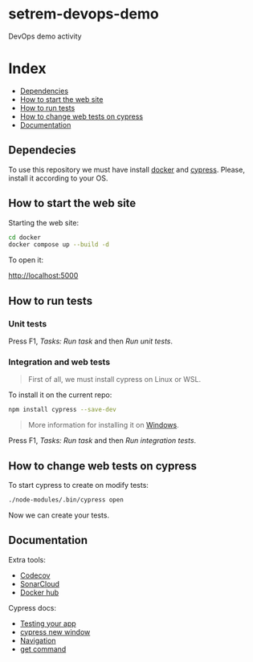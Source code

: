 # setrem-devops-demo
DevOps demo activity

# Index
- [Dependencies](#dependencies)
- [How to start the web site](#how-to-start-the-web-site)
- [How to run tests](#how-to-run-tests)
- [How to change web tests on cypress](#how-to-change-web-tests-on-cypress)
- [Documentation](#documentation)

## Dependecies
To use this repository we must have install [docker](https://docs.docker.com/get-docker/) and [cypress](https://docs.cypress.io/guides/overview/why-cypress). Please, install it according to your OS.


## How to start the web site

Starting the web site:
```sh
cd docker
docker compose up --build -d
```

To open it:

[http://localhost:5000](http://localhost:5000)


## How to run tests

### Unit tests

Press F1, _Tasks: Run task_ and then _Run unit tests_.

### Integration and web tests

> First of all, we must install cypress on Linux or WSL.

To install it on the current repo:
```sh
npm install cypress --save-dev
```

> More information for installing it on [Windows](https://www.browserstack.com/guide/how-to-install-cypress-for-windows).

Press F1, _Tasks: Run task_ and then _Run integration tests_.

## How to change web tests on cypress

To start cypress to create on modify tests:
```sh
./node-modules/.bin/cypress open
```

Now we can create your tests.

## Documentation

Extra tools:
- [Codecov](https://app.codecov.io)
- [SonarCloud](https://sonarcloud.io)
- [Docker hub](https://hub.docker.com/repository/docker/gabrielrih/devops-demo-app)

Cypress docs:
- [Testing your app](https://docs.cypress.io/guides/end-to-end-testing/testing-your-app)
- [cypress new window](https://testersdock.com/cypress-new-window/)
- [Navigation](https://example.cypress.io/commands/navigation)
- [get command](https://docs.cypress.io/api/commands/get)